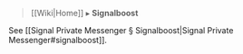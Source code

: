 > [[Wiki|Home]] ▸ **Signalboost**

See [[Signal Private Messenger § Signalboost|Signal Private Messenger#signalboost]].